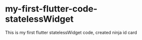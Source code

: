 # my-first-flutter-code-statelessWidget
This is my first flutter statelessWidget code, created ninja id card
